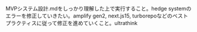MVPシステム設計.mdをしっかり理解した上で実行すること。hedge systemのエラーを修正していきたい。amplify gen2, next.js15, turborepoなどのベストプラクティスに従って修正を進めていくこと。ultrathink
